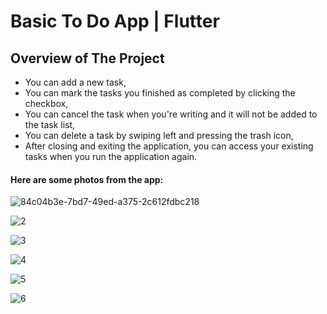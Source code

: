 # Basic To Do App | Flutter


## Overview of The Project

 - You can add a new task,
 - You can mark the tasks you finished as completed by clicking the checkbox,
 - You can cancel the task when you're writing and it will not be added to the task list,
 - You can delete a task by swiping left and pressing the trash icon,
 - After closing and exiting the application, you can access your existing tasks when you run the application again.

#### Here are some photos from the app:

![84c04b3e-7bd7-49ed-a375-2c612fdbc218](https://user-images.githubusercontent.com/73114058/205084458-688b1a52-d35b-48bb-83ca-3e7ae5d067d9.jpeg)
 
![2](https://user-images.githubusercontent.com/73114058/205084514-8ff50a19-4e9b-4479-944b-03d04bbdf4bf.jpeg)

![3](https://user-images.githubusercontent.com/73114058/205084556-dffc2db6-bde9-4582-b1ad-31c25f250ce6.jpeg)

![4](https://user-images.githubusercontent.com/73114058/205084587-52d7a1f2-194b-4a70-bcdd-0fb02f4f6a5b.jpeg)

![5](https://user-images.githubusercontent.com/73114058/205084624-bd99aeff-d903-41d9-9954-c5624f37151f.jpeg)

![6](https://user-images.githubusercontent.com/73114058/205085313-4a9ae7c9-ef80-415d-8936-851d4832c3d9.jpeg)


